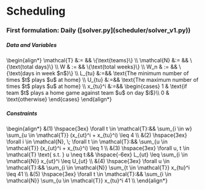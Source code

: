 <h1>Scheduling</h1>

<h3>First formulation: Daily ([solver.py](scheduler/solver_v1.py))</h3>

<h5>Data and Variables</h5>
\begin{align*}
  \mathcal{T} &:= && \{\text{teams}\} \\
  \mathcal{N} &:= && \{\text{total days}\} \\
  W & := && \{\text{total weeks}\} \\
  W_n & := && \{\text{days in week $n$}\} \\
  L_{tu} &:=&& \text{The minimum number of times $t$ plays $u$ at home} \\
  U_{tu} &:=&& \text{The maximum number of times $t$ plays $u$ at home} \\
  x_{tu}^i &:=&&
    \begin{cases}
      1 & \text{if team $t$ plays a home game against team $u$ on day $i$}\\
      0 & \text{otherwise}
    \end{cases}       
\end{align*}

<h5>Constraints</h5>
\begin{align*}
 &(1) \hspace{3ex} \forall t \in \mathcal{T}:&& \sum_{i \in w} \sum_{u \in \mathcal{T}} (x_{ut}^i + x_{tu}^i) \leq 4 \\
 &(2) \hspace{3ex} \forall i \in \mathcal{N}, \; \forall t \in \mathcal{T}:&& \sum_{u \in \mathcal{T}} (x_{ut}^i + x_{tu}^i) \leq 1 \\
 &(3) \hspace{3ex} \forall u, t \in \mathcal{T} \text{ s.t. } u \neq t:&& \hspace{-6ex} L_{ut} \leq \sum_{i \in \mathcal{N}} x_{ut}^i \leq U_{ut} \\
 &(4) \hspace{3ex} \forall u \in \mathcal{T}:&& \sum_{i \in \mathcal{N}} \sum_{t \in \mathcal{T}} x_{tu}^i \leq 41 \\
 &(5) \hspace{3ex} \forall t \in \mathcal{T}:&& \sum_{i \in \mathcal{N}} \sum_{u \in \mathcal{T}} x_{tu}^i  41 \\
\end{align*}
